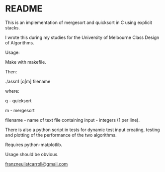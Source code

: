# README #

This is an implementation of mergesort and quicksort in C using explicit stacks.

I wrote this during my studies for the University of Melbourne Class Design of Algorithms.

Usage:

Make with makefile.

Then:

./assn1 [q|m] filename

where:

q - quicksort

m - mergesort

filename - name of text file containing input - integers (1 per line).

There is also a python script in tests for dynamic test input creating, testing and plotting of the performance of the two algorithms.

Requires python-matplotlib.

Usage should be obvious.

franzneulistcarroll@gmail.com